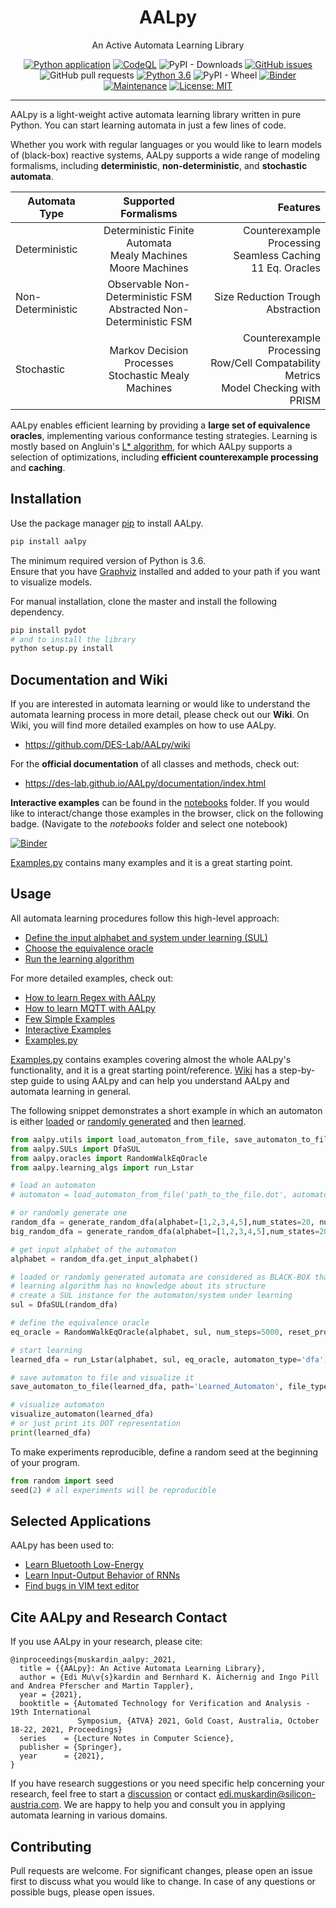 <div align="center">
    <h1 align="center">AALpy</h1>
    <p align="center">An Active Automata Learning Library</p>

[![Python application](https://github.com/DES-Lab/AALpy/actions/workflows/python-app.yml/badge.svg)](https://github.com/DES-Lab/AALpy/actions/workflows/python-app.yml)
[![CodeQL](https://github.com/DES-Lab/AALpy/actions/workflows/codeql-analysis.yml/badge.svg)](https://github.com/DES-Lab/AALpy/actions/workflows/codeql-analysis.yml)
![PyPI - Downloads](https://img.shields.io/pypi/dm/aalpy)
[![GitHub issues](https://img.shields.io/github/issues/DES-Lab/AALpy)](https://github.com/DES-Lab/AALpy/issues)
![GitHub pull requests](https://img.shields.io/github/issues-pr/des-lab/aalpy)
[![Python 3.6](https://img.shields.io/badge/python-3.6%2B-blue)](https://www.python.org/downloads/release/python-360/)
![PyPI - Wheel](https://img.shields.io/pypi/wheel/aalpy)
[![Binder](https://mybinder.org/badge_logo.svg)](https://mybinder.org/v2/gh/DES-Lab/AALpy/master)
[![Maintenance](https://img.shields.io/badge/Maintained%3F-yes-green.svg)](https://GitHub.com/Naereen/StrapDown.js/graphs/commit-activity)
[![License: MIT](https://img.shields.io/badge/License-MIT-blue.svg)](https://opensource.org/licenses/MIT)
</div>
<hr />

AALpy is a light-weight active automata learning library written in pure Python. 
You can start learning automata in just a few lines of code. 

Whether you work with regular languages or you would like to learn models of 
(black-box) reactive systems, AALpy supports a wide range of modeling formalisms, including 
**deterministic**, **non-deterministic**, and **stochastic automata**. 

<center>

| Automata Type   |      Supported Formalisms      |  Features |
|----------|:-------------:|------:|
| Deterministic     |  Deterministic Finite Automata<br />Mealy Machines<br />Moore Machines | Counterexample Processing<br />Seamless Caching<br />11 Eq. Oracles |
| Non-Deterministic |    Observable Non-Deterministic FSM <br /> Abstracted Non-Deterministic FSM|   Size Reduction Trough Abstraction<br />|
| Stochastic        |  Markov Decision Processes<br />Stochastic Mealy Machines |    Counterexample Processing<br />Row/Cell Compatability Metrics<br />Model Checking with PRISM|

</center>

<!---
You can use it to learn **deterministic finite automata**, **Moore machines**, 
and **Mealy machines** of deterministic systems. 
If the system that you would like to learn shows non-deterministic or
stochastic behavior, AALpy allows you to learn **observable
nondeterministic finite-state machines**, **Markov decision processes**, 
or **stochastic Mealy machines**.

Finally, support for learning **abstracted non-deterministic Mealy machines** 
enables efficient learning of system models with large input space.
--->

AALpy enables efficient learning by providing a **large set of equivalence oracles**, implementing various conformance testing strategies. Learning 
is mostly based on Angluin's [L* algorithm](https://people.eecs.berkeley.edu/~dawnsong/teaching/s10/papers/angluin87.pdf), for which AALpy supports a 
selection of optimizations, including **efficient counterexample processing** and **caching**.
 
## Installation

Use the package manager [pip](https://pip.pypa.io/en/stable/) to install AALpy.
```bash
pip install aalpy
```
The minimum required version of Python is 3.6.  
Ensure that you have [Graphviz](https://graphviz.org/) installed and added to your path if you want to visualize models.

For manual installation, clone the master and install the following dependency.
```bash
pip install pydot
# and to install the library
python setup.py install
```

## Documentation and Wiki

If you are interested in automata learning or would like to understand the automata learning process in more detail,
please check out our **Wiki**. On Wiki, you will find more detailed examples on how to use AALpy.
- <https://github.com/DES-Lab/AALpy/wiki>

For the **official documentation** of all classes and methods, check out:
- <https://des-lab.github.io/AALpy/documentation/index.html>

**Interactive examples** can be found in the [notebooks](https://github.com/DES-Lab/AALpy/tree/master/notebooks) folder.
If you would like to interact/change those examples in the browser, click on the following badge. (Navigate to the _notebooks_ folder and select one notebook)

[![Binder](https://mybinder.org/badge_logo.svg)](https://mybinder.org/v2/gh/DES-Lab/AALpy/master)

[Examples.py](https://github.com/DES-Lab/AALpy/blob/master/Examples.py) contains many examples and it is a great starting point. 

## Usage

All automata learning procedures follow this high-level approach:
- [Define the input alphabet and system under learning (SUL)](https://github.com/DES-Lab/AALpy/wiki/SUL-Interface,-or-How-to-Learn-Your-Systems)
- [Choose the equivalence oracle](https://github.com/DES-Lab/AALpy/wiki/Equivalence-Oracles)
- [Run the learning algorithm](https://github.com/DES-Lab/AALpy/wiki/Setting-Up-Learning)

For more detailed examples, check out:
- [How to learn Regex with AALpy](https://github.com/DES-Lab/AALpy/wiki/SUL-Interface,-or-How-to-Learn-Your-Systems#example---regexsul)
- [How to learn MQTT with AALpy](https://github.com/DES-Lab/AALpy/wiki/SUL-Interface,-or-How-to-Learn-Your-Systems#example---mqtt)
- [Few Simple Examples](https://github.com/DES-Lab/Automata-Learning-Based-Diagnosis)
- [Interactive Examples](https://github.com/DES-Lab/AALpy/tree/master/notebooks)
- [Examples.py](https://github.com/DES-Lab/AALpy/blob/master/Examples.py)

[Examples.py](https://github.com/DES-Lab/AALpy/blob/master/Examples.py) contains examples covering almost the whole AALpy's functionality, and it is a great starting point/reference.
[Wiki](https://github.com/DES-Lab/AALpy/wiki) has a step-by-step guide to using AALpy and can help you understand AALpy and automata learning in general. 

The following snippet demonstrates a short example in which an automaton is either [loaded](https://github.com/DES-Lab/AALpy/wiki/Loading,Saving,-Syntax-and-Visualization-of-Automata) or [randomly generated](https://github.com/DES-Lab/AALpy/wiki/Generation-of-Random-Automata) and then [learned](https://github.com/DES-Lab/AALpy/wiki/Setting-Up-Learning).
```python
from aalpy.utils import load_automaton_from_file, save_automaton_to_file, visualize_automaton, generate_random_dfa
from aalpy.SULs import DfaSUL
from aalpy.oracles import RandomWalkEqOracle
from aalpy.learning_algs import run_Lstar

# load an automaton
# automaton = load_automaton_from_file('path_to_the_file.dot', automaton_type='dfa')

# or randomly generate one
random_dfa = generate_random_dfa(alphabet=[1,2,3,4,5],num_states=20, num_accepting_states=8)
big_random_dfa = generate_random_dfa(alphabet=[1,2,3,4,5],num_states=2000, num_accepting_states=500)

# get input alphabet of the automaton
alphabet = random_dfa.get_input_alphabet()

# loaded or randomly generated automata are considered as BLACK-BOX that is queried
# learning algorithm has no knowledge about its structure
# create a SUL instance for the automaton/system under learning
sul = DfaSUL(random_dfa)

# define the equivalence oracle
eq_oracle = RandomWalkEqOracle(alphabet, sul, num_steps=5000, reset_prob=0.09)

# start learning
learned_dfa = run_Lstar(alphabet, sul, eq_oracle, automaton_type='dfa')

# save automaton to file and visualize it
save_automaton_to_file(learned_dfa, path='Learned_Automaton', file_type='dot')

# visualize automaton
visualize_automaton(learned_dfa)
# or just print its DOT representation
print(learned_dfa)
```

To make experiments reproducible, define a random seed at the beginning of your program.
```Python
from random import seed
seed(2) # all experiments will be reproducible
```

## Selected Applications
AALpy has been used to:
- [Learn Bluetooth Low-Energy](https://github.com/apferscher/ble-learning)
- [Learn Input-Output Behavior of RNNs](https://github.com/DES-Lab/Extracting-FSM-From-RNNs)
- [Find bugs in VIM text editor](https://github.com/DES-Lab/AALpy/discussions/13)

## Cite AALpy and Research Contact
If you use AALpy in your research, please cite:
```
@inproceedings{muskardin_aalpy:_2021,
  title = {{AALpy}: An Active Automata Learning Library},
  author = {Edi Mu\v{s}kardin and Bernhard K. Aichernig and Ingo Pill and Andrea Pferscher and Martin Tappler},
  year = {2021},
  booktitle = {Automated Technology for Verification and Analysis - 19th International
               Symposium, {ATVA} 2021, Gold Coast, Australia, October 18-22, 2021, Proceedings}
  series    = {Lecture Notes in Computer Science},  
  publisher = {Springer},
  year      = {2021},
}
```
If you have research suggestions or you need specific help concerning your research, feel free to start a [discussion](https://github.com/DES-Lab/AALpy/discussions) or contact [edi.muskardin@silicon-austria.com](mailto:edi.muskardin@silicon-austria.com).
We are happy to help you and consult you in applying automata learning in various domains.

## Contributing
Pull requests are welcome. For significant changes, please open an issue first to discuss what you would like to change.
In case of any questions or possible bugs, please open issues.
